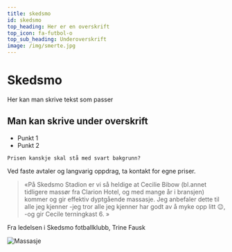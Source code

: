 ```yaml
---
title: skedsmo
id: skedsmo
top_heading: Her er en overskrift
top_icon: fa-futbol-o
top_sub_heading: Underoverskrift
image: /img/smerte.jpg
---
```

# Skedsmo

Her kan man skrive tekst som passer 

## Man kan skrive under overskrift

* Punkt 1
* Punkt 2


```
Prisen kanskje skal stå med svart bakgrunn?
```

Ved faste avtaler og langvarig oppdrag, ta kontakt for egne priser.

> «På Skedsmo Stadion er vi så heldige at Cecilie Bibow (bl.annet tidligere massør fra Clarion Hotel, og med mange år i bransjen) kommer og gir effektiv dyptgående massasje. Jeg anbefaler dette til alle jeg kjenner -jeg tror alle jeg kjenner har godt av å myke opp litt 😉, -og gir Cecile terningkast 6. »

Fra ledelsen i Skedsmo fotballklubb, Trine Fausk



![Massasje](/img/5d5693_46473bc576f343f6bebab5365be7887e.jpg)
